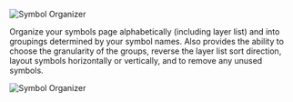 ![Symbol Organizer](https://raw.githubusercontent.com/sonburn/symbol-organizer/master/logo.png)

Organize your symbols page alphabetically (including layer list) and into groupings determined by your symbol names. Also provides the ability to choose the granularity of the groups, reverse the layer list sort direction, layout symbols horizontally or vertically, and to remove any unused symbols.

![Symbol Organizer](https://raw.githubusercontent.com/sonburn/symbol-organizer/master/Screenshots/Symbol%20Organizer.png)
